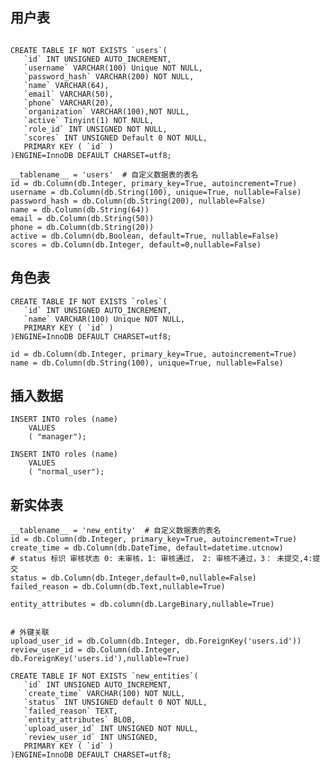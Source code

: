 ## 用户表
```mysql

CREATE TABLE IF NOT EXISTS `users`(
   `id` INT UNSIGNED AUTO_INCREMENT,
   `username` VARCHAR(100) Unique NOT NULL,
   `password_hash` VARCHAR(200) NOT NULL,
   `name` VARCHAR(64),
   `email` VARCHAR(50),
   `phone` VARCHAR(20),
   `organization` VARCHAR(100),NOT NULL,
   `active` Tinyint(1) NOT NULL,
   `role_id` INT UNSIGNED NOT NULL,
   `scores` INT UNSIGNED Default 0 NOT NULL,
   PRIMARY KEY ( `id` )
)ENGINE=InnoDB DEFAULT CHARSET=utf8;
```
    __tablename__ = 'users'  # 自定义数据表的表名
    id = db.Column(db.Integer, primary_key=True, autoincrement=True)
    username = db.Column(db.String(100), unique=True, nullable=False)
    password_hash = db.Column(db.String(200), nullable=False)
    name = db.Column(db.String(64))
    email = db.Column(db.String(50))
    phone = db.Column(db.String(20))
    active = db.Column(db.Boolean, default=True, nullable=False)
    scores = db.Column(db.Integer, default=0,nullable=False)

## 角色表
```mysql
CREATE TABLE IF NOT EXISTS `roles`(
   `id` INT UNSIGNED AUTO_INCREMENT,
   `name` VARCHAR(100) Unique NOT NULL,
   PRIMARY KEY ( `id` )
)ENGINE=InnoDB DEFAULT CHARSET=utf8;

```
    id = db.Column(db.Integer, primary_key=True, autoincrement=True)
    name = db.Column(db.String(100), unique=True, nullable=False)

## 插入数据
```mysql
INSERT INTO roles (name)
    VALUES
    ( "manager");

INSERT INTO roles (name)
    VALUES
    ( "normal_user");
```


## 新实体表
    __tablename__ = 'new_entity'  # 自定义数据表的表名
    id = db.Column(db.Integer, primary_key=True, autoincrement=True)
    create_time = db.Column(db.DateTime, default=datetime.utcnow)
    # status 标识 审核状态 0: 未审核，1: 审核通过， 2: 审核不通过，3： 未提交,4:提交
    status = db.Column(db.Integer,default=0,nullable=False)
    failed_reason = db.Column(db.Text,nullable=True)

    entity_attributes = db.column(db.LargeBinary,nullable=True)
    

    # 外键关联
    upload_user_id = db.Column(db.Integer, db.ForeignKey('users.id'))
    review_user_id = db.Column(db.Integer, db.ForeignKey('users.id'),nullable=True)

```mysql
CREATE TABLE IF NOT EXISTS `new_entities`(
   `id` INT UNSIGNED AUTO_INCREMENT,
   `create_time` VARCHAR(100) NOT NULL,
   `status` INT UNSIGNED default 0 NOT NULL,
   `failed_reason` TEXT,
   `entity_attributes` BLOB,
   `upload_user_id` INT UNSIGNED NOT NULL,
   `review_user_id` INT UNSIGNED,
   PRIMARY KEY ( `id` )
)ENGINE=InnoDB DEFAULT CHARSET=utf8;

```
    
